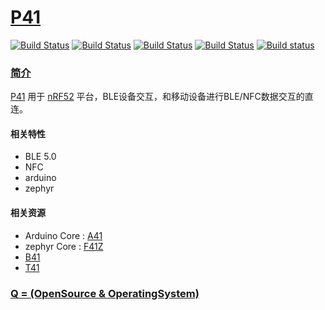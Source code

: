 ﻿# [P41](http://www.OS-Q.com)

[![Build Status](https://github.com/OS-Q/P41/workflows/macos/badge.svg)](https://github.com/OS-Q/P41/actions/workflows/macos.yml)
[![Build Status](https://github.com/OS-Q/P41/workflows/ubuntu/badge.svg)](https://github.com/OS-Q/P41/actions/workflows/ubuntu.yml)
[![Build Status](https://github.com/OS-Q/P41/workflows/windows/badge.svg)](https://github.com/OS-Q/P41/actions/workflows/windows.yml)
[![Build Status](https://travis-ci.com/OS-Q/P41.svg?branch=master)](https://travis-ci.com/OS-Q/P41)
[![Build status](https://ci.appveyor.com/api/projects/status/nvc1gpqjxdp6bm0q?svg=true)](https://ci.appveyor.com/project/Qitas/p41)

### [简介](https://github.com/OS-Q/P41/wiki)

[P41](https://github.com/OS-Q/P41) 用于 [nRF52](https://www.nordicsemi.com/Products/Low-power-short-range-wireless/Bluetooth-low-energy) 平台，BLE设备交互，和移动设备进行BLE/NFC数据交互的直连。


#### 相关特性

* BLE 5.0
* NFC
* arduino
* zephyr

#### 相关资源

* Arduino Core : [A41](https://github.com/OS-Q/A41)
* zephyr Core : [F41Z](https://github.com/OS-Q/F41Z)
* [B41](https://github.com/OS-Q/B41)
* [T41](https://github.com/OS-Q/T41)


### [Q = (OpenSource & OperatingSystem) ](http://www.OS-Q.com)
